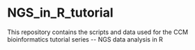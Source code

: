 # NGS_in_R_tutorial
This repository contains the scripts and data used for the CCM bioinformatics tutorial series -- NGS data analysis in R
